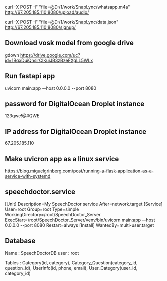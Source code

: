 curl -X POST -F "file=@D:/1/work/SnapLync/whatsapp.m4a" http://67.205.185.110:8080/upload/audio/ 

curl -X POST -F "file=@D:/1/work/SnapLync/data.json" http://67.205.185.110:8080/signup/ 

## Download vosk model from google drive
gdown https://drive.google.com/uc?id=1BqxDuiQhsirClKuiJB3zBzeFXgLL5WLx 


## Run fastapi app
uvicorn main:app --host 0.0.0.0 --port 8080


## password for DigitalOcean Droplet instance
123qwe!@#QWE


## IP address for DigitalOcean Droplet instance
67.205.185.110

## Make uvicron app as a linux service
https://blog.miguelgrinberg.com/post/running-a-flask-application-as-a-service-with-systemd


## speechdoctor.service
[Unit]
Description=My SpeechDoctor service                                                                                                                                                             After=network.target                                                                                                                                                                                           [Service]                                                                                                                     User=root                                                                                                                                                     Group=root                                                                                                                  Type=simple                                                                                                                                                                   WorkingDirectory=/root/SpeechDoctor_Server                                                                                                                                                      ExecStart=/root/SpeechDoctor_Server/venv/bin/uvicorn main:app --host 0.0.0.0 --port 8080                                                                                                       Restart=always                                                                                                             [Install]                                                                                                                                                                     WantedBy=multi-user.target  

## Database

Name : SpeechDoctorDB
user : root

Tables : Category(id, category), Category_Question(category_id, question_id), UserInfo(id, phone, email), User_Category(user_id, category_id)